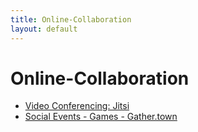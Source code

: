 ```yaml
---
title: Online-Collaboration
layout: default
---
```


# Online-Collaboration

* [Video Conferencing: Jitsi](https://meet.jit.si/)
* [Social Events - Games - Gather.town](https://gather.town)
